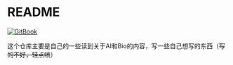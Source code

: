 # README

[![GitBook](https://img.shields.io/static/v1?message=Documented%20on%20GitBook\&logo=gitbook\&logoColor=ffffff\&label=%20\&labelColor=5c5c5c\&color=3F89A1)](https://www.gitbook.com/preview?utm_source=gitbook_readme_badge\&utm_medium=organic\&utm_campaign=preview_documentation\&utm_content=link)



这个仓库主要是自己的一些读到关于AI和Bio的内容，写一些自己想写的东西（~~写的不好，轻点喷~~）



